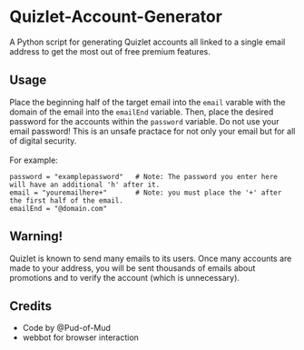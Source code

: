 # Quizlet-Account-Generator
A Python script for generating Quizlet accounts all linked to a single email address to get the most out of free premium features.

## Usage
Place the beginning half of the target email into the `email` varable with the domain of the email into the `emailEnd` variable. Then, place the desired password for the accounts within the `password` variable. Do not use your email password! This is an unsafe practace for not only your email but for all of digital security. <br><br>
For example:

    password = "examplepassword"   # Note: The password you enter here will have an additional 'h' after it. 
    email = "youremailhere+"       # Note: you must place the '+' after the first half of the email.
    emailEnd = "@domain.com" 

## Warning!
Quizlet is known to send many emails to its users. Once many accounts are made to your address, you will be sent thousands of emails about promotions and to verify the account (which is unnecessary).

## Credits
- Code by @Pud-of-Mud
- webbot for browser interaction
